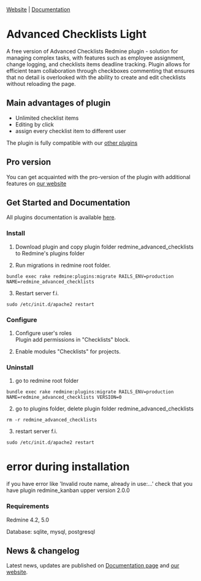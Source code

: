 [Website](https://redmine-kanban.com/) |
[Documentation](https://redmine-kanban.com/documentation) 

# Advanced Checklists Light

A free version of Advanced Checklists Redmine plugin - solution for managing complex tasks, with features such as employee assignment, change logging, and checklists items deadline tracking.
Plugin allows for efficient team collaboration through checkboxes commenting that ensures that no detail is overlooked with the ability to create and edit checklists without reloading the page.

## Main advantages of plugin

* Unlimited checklist items
* Editing by click
* assign every checklist item to different user

The plugin is fully compatible with our [other plugins](https://redmine-kanban.com/)

## Pro version

You can get acquainted with the pro-version of the plugin with additional features on [our website](https://redmine-kanban.com/)

## Get Started and Documentation

All plugins documentation is available [here](https://redmine-kanban.com/documentation).

### Install

1. Download plugin and copy plugin folder redmine_advanced_checklists to Redmine's plugins folder

2. Run migrations in redmine root folder.

`bundle exec rake redmine:plugins:migrate RAILS_ENV=production NAME=redmine_advanced_checklists`

3. Restart server f.i.

`sudo /etc/init.d/apache2 restart`

### Configure
1. Configure user's roles  
   Plugin add permissions in "Checklists" block.
   
2. Enable modules "Checklists" for projects.

### Uninstall

1. go to redmine root folder

`bundle exec rake redmine:plugins:migrate RAILS_ENV=production NAME=redmine_advanced_checklists VERSION=0`

2. go to plugins folder, delete plugin folder redmine_advanced_checklists

`rm -r redmine_advanced_checklists`

3. restart server f.i.

`sudo /etc/init.d/apache2 restart`

# error during installation

if you have error like 'Invalid route name, already in use:...' check that you have plugin redmine_kanban upper version 2.0.0  

### Requirements
Redmine 4.2, 5.0

Database: sqlite, mysql, postgresql 

## News & changelog

Latest news, updates are published on [Documentation page](https://redmine-kanban.com/documentation) and [our website](https://redmine-kanban.com/).

